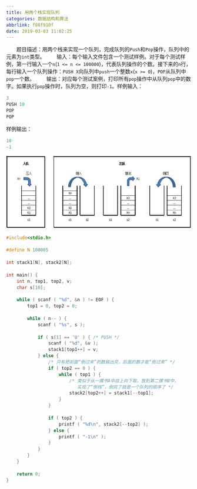 ```yaml
---
title: 用两个栈实现队列
categories: 数据结构和算法
abbrlink: f88f910f
date: 2019-03-03 11:02:25
---
```

&emsp;&emsp;题目描述：用两个栈来实现一个队列，完成队列的`Push`和`Pop`操作，队列中的元素为`int`类型。
&emsp;&emsp;输入：每个输入文件包含一个测试样例。对于每个测试样例，第一行输入一个`n`(`1 <= n <= 100000`)，代表队列操作的个数。接下来的`n`行，每行输入一个队列操作：`PUSH X`向队列中`push`一个整数`x`(`x >= 0`)，`POP`从队列中`pop`一个数。
&emsp;&emsp;输出：对应每个测试案例，打印所有`pop`操作中从队列`pop`中的数字。如果执行`pop`操作时，队列为空，则打印`-1`。样例输入：

``` cpp
3
PUSH 10
POP
POP
```

样例输出：

``` cpp
10
-1
```

<img src="./用两个栈实现队列/1.png" height="198" width="570">

``` cpp
#include<stdio.h>

#define N 100005
​
int stack1[N], stack2[N];
​
int main() {
    int n, top1, top2, v;
    char s[10];
​
    while ( scanf ( "%d", &n ) != EOF ) {
        top1 = 0, top2 = 0;
​
        while ( n-- ) {
            scanf ( "%s", s );
​
            if ( s[1] == 'U' ) { /* PUSH */
                scanf ( "%d", &v );
                stack1[top1++] = v;
            } else {
                /* 只有把前面“倒过来”的数输出完，后面的数才能“倒过来” */
                if ( top2 == 0 ) {
                    while ( top1 ) {
                        /* 类似于从一摞书A中自上向下取，放到第二摞书B中，
                           实现了“倒栈”，倒完了就是一个队列的顺序了 */
                        stack2[top2++] = stack1[--top1];
                    }
                }
​
                if ( top2 ) {
                    printf ( "%d\n", stack2[--top2] );
                } else {
                    printf ( "-1\n" );
                }
            }
        }
    }
​
    return 0;
}
```